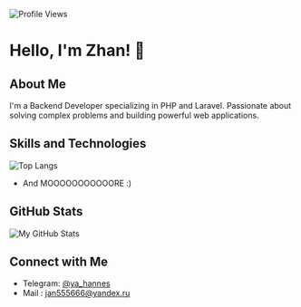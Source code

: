 ![Profile Views](https://komarev.com/ghpvc/?username=yahannes&color=blue)
# Hello, I'm Zhan! 👋

## About Me
I'm a Backend Developer specializing in PHP and Laravel. Passionate about solving complex problems and building powerful web applications.

## Skills and Technologies
![Top Langs](https://github-readme-stats.vercel.app/api/top-langs/?username=yahannes&layout=compact)
- And MOOOOOOOOOOORE :)

## GitHub Stats
![My GitHub Stats](https://github-readme-stats.vercel.app/api?username=yahannes&show_icons=true&theme=dark&hide_border=true&bg_color=0D1117&title_color=007ACC&icon_color=007ACC)

## Connect with Me
- Telegram: [@ya_hannes](https://t.me/ya_hannes)
- Mail : [jan555666@yandex.ru](jan555666@yandex.ru)
